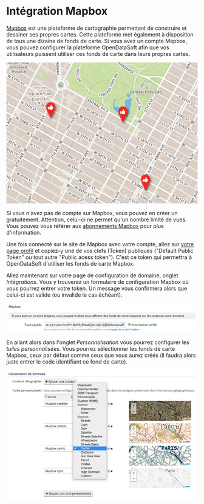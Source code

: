 # Intégration Mapbox

[Mapbox](https://www.mapbox.com/) est une plateforme de cartographie permettant de construire et dessiner ses propres 
cartes. Cette plateforme met également à disposition de tous une dizaine de fonds de carte. Si vous avez un compte 
Mapbox, vous pouvez configurer la plateforme OpenDataSoft afin que vos utilisateurs puissent utiliser ces fonds de carte
dans leurs propres cartes.

![Mapbox en fond de carte](mapbox-newyork.png)

Si vous n'avez pas de compte sur Mapbox, vous pouvez en créer un gratuitement. Attention, celui-ci ne permet qu'un 
nombre limité de vues. Vous pouvez vous référer aux [abonnements Mapbox](https://www.mapbox.com/plans/) pour plus 
d'information.

Une fois connecté sur le site de Mapbox avec votre compte, allez sur 
[votre page profil](https://www.mapbox.com/account/apps/) et copiez-y une de vos clefs (Token) publiques 
("Default Public Token" ou tout autre "Public acess token"). C'est ce token qui permettra à OpenDataSoft d'utiliser 
les fonds de carte Mapbox.

Allez maintenant sur votre page de configuration de domaine, onglet *Intégrations*. Vous y trouverez un formulaire de 
configuration Mapbox où vous pourrez entrer votre token. Un message vous confirmera alors que celui-ci 
est valide (ou invalide le cas échéant).

![Configuration de l'intégration Mapbox](mapbox-integration-fr.png)

En allant alors dans l'onglet *Personnalisation* vous pourrez configurer les *tuiles personnalisées*. Vous pourrez 
sélectionner les fonds de carte Mapbox, ceux par défaut comme ceux que vous aurez créés (il faudra alors juste entrer 
le code identifiant ce fond de carte).

![Configuration des tuiles personnalisées](mapbox-custom-tiles-fr.png)
